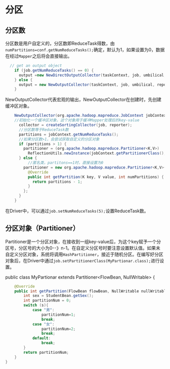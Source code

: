 # 分区

## 分区数

分区数是用户自定义的，分区数即ReduceTask得数，由`numPartitions=conf.getNumReduceTasks();`确定，默认为1，如果设置为0，数据在经过`Mapper`之后将会直接输出。

```java
  // get an output object
    if (job.getNumReduceTasks() == 0) {
      output =new NewDirectOutputCollector(taskContext, job, umbilical, reporter);
    } else {
      output = new NewOutputCollector(taskContext, job, umbilical, reporter);
    }
```

NewOutputCollector代表宏观的输出，NewOutputCollector在创建时，先创建缓冲区对象。

```java
    NewOutputCollector(org.apache.hadoop.mapreduce.JobContext jobContext,JobConf job,TaskUmbilicalProtocol umbilical,TaskReporter reporter) throws IOException, ClassNotFoundException {
    //初始化一个缓冲区对象，这个对象用于缓冲Mapper处理后的key-value
      collector = createSortingCollector(job, reporter);
      //分区数等于ReduceTask数
      partitions = jobContext.getNumReduceTasks();
      //如果分区数>1，会尝试获取自定义的分区对象
      if (partitions > 1) {
        partitioner = (org.apache.hadoop.mapreduce.Partitioner<K,V>)
          ReflectionUtils.newInstance(jobContext.getPartitionerClass(), job);
      } else {
          //匿名类，partitons==1时，直接设置为0
        partitioner = new org.apache.hadoop.mapreduce.Partitioner<K,V>() {
          @Override
          public int getPartition(K key, V value, int numPartitions) {
            return partitions - 1;
          }
        };
      }
    }
```

在Driver中，可以通过`job.setNumReduceTasks(5);`设置ReduceTask数。

## 分区对象（Partitioner）

Partitioner是一个分区对象，在接收到一组key-value后，为这个key赋予一个分区号，分区号的大小为0--》n-1。在自定义分区号时要注意设置默认值。如果未自定义分区对象，系统将调用`HashPartitioner`，接近于随机分区。在编写好分区对象后，在Driver中通过`job.setPartitionerClass(MyPartionar.class);`进行设置。

public class MyPartionar extends Partitioner<FlowBean, NullWritable> {

```java
    @Override
    public int getPartition(FlowBean flowBean, NullWritable nullWritable, int numPartitions) {
        int sex = StudentBean.getSex();
        int partitionNum = 0;
        switch (s){
            case "男":
                partitionNum=1;
                break;
            case "女":
                partitionNum=2;
                break;
            default:
                break;
        }
        return partitionNum;
    }
}
```


